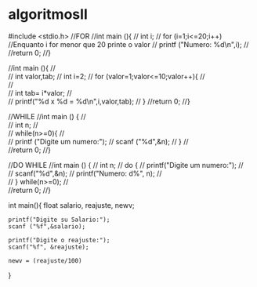 # algoritmosII


#include <stdio.h>
//FOR
//int main (){
//	int i;
//	for (i=1;i<=20;i++) //Enquanto i for menor que 20 printe o valor
//		printf ("Numero: %d\n",i);
//		
//return 0;
//}



//int main (){
//	
//	int valor,tab;
//	int i=2;
//	for (valor=1;valor<=10;valor++){
//	
//		
//		int tab= i*valor;
//		
//		printf("%d x %d = %d\n",i,valor,tab);
//	}
//return 0;
//}

//WHILE
//int main () {
//	
//	int n;
//	
//	while(n>=0){
//		
//	printf ("Digite um numero:");
//	scanf ("%d",&n);
//	}
//	
//return 0;
//}

//DO WHILE
//int main () {
//	int n;
//	do {
//		printf("Digite um numero:");
//		
//		scanf("%d",&n);
//		printf("Numero: d%", n);
//		
//	} while(n>=0);
//	
//return 0;	
//}



int main(){
	float salario, reajuste, newv;
	
	printf("Digite su Salario:");
	scanf ("%f",&salario);
	
	printf("Digite o reajuste:");
	scanf("%f", &reajuste);
	
	newv = (reajuste/100)
	
	
	

}
